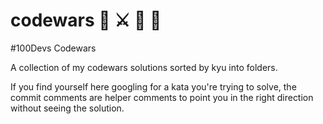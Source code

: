 # codewars 🥷 ⚔️ 🔪 🏁
 #100Devs Codewars 

A collection of my codewars solutions sorted by kyu into folders. 

If you find yourself here googling for a kata you're trying to solve, the commit comments are helper comments to point you in the right direction without seeing the solution. 
